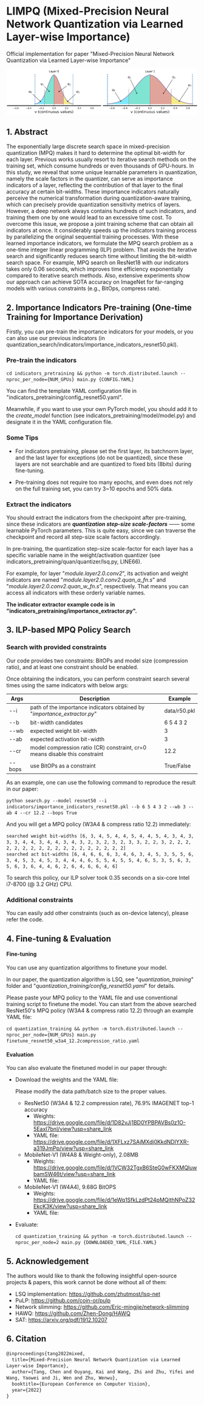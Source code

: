 # LIMPQ (Mixed-Precision Neural Network Quantization via Learned Layer-wise Importance)

Official implementation for paper "Mixed-Precision Neural Network Quantization via Learned Layer-wise Importance"



![](figures/1.png)

## 1. Abstract

The exponentially large discrete search space in mixed-precision quantization (MPQ) makes it hard to determine the optimal bit-width for each layer. Previous works usually resort to iterative search methods on the training set, which consume hundreds or even thousands of GPU-hours. In this study, we reveal that some unique learnable parameters in quantization, namely the scale factors in the quantizer, can serve as importance indicators of a layer, reflecting the contribution of that layer to the final accuracy at certain bit-widths. These importance indicators naturally perceive the numerical transformation during quantization-aware training, which can precisely provide quantization sensitivity metrics of layers. However, a deep network always contains hundreds of such indicators, and training them one by one would lead to an excessive time cost. To overcome this issue, we propose a joint training scheme that can obtain all indicators at once. It considerably speeds up the indicators training process by parallelizing the original sequential training processes. With these learned importance indicators, we formulate the MPQ search problem as a one-time integer linear programming (ILP) problem. That avoids the iterative search and significantly reduces search time without limiting the bit-width search space. For example, MPQ search on ResNet18 with our indicators takes only 0.06 seconds, which improves time efficiency exponentially compared to iterative search methods. Also, extensive experiments show our approach can achieve SOTA accuracy on ImageNet for far-ranging models with various constraints (e.g., BitOps, compress rate).



## 2. Importance Indicators Pre-training (One-time Training for Importance Derivation)
Firstly, you can pre-train the importance indicators for your models, or you can also use our previous indicators (in quantization_search/indicators/importance_indicators_resnet50.pkl). 

### Pre-train the indicators

```
cd indicators_pretraining && python -m torch.distributed.launch --nproc_per_node={NUM_GPUs} main.py {CONFIG.YAML} 
```

You can find the template YAML configuration file in "indicators_pretraining/config_resnet50.yaml". 

Meanwhile, if you want to use your own PyTorch model, you should add it to the *create_model* function (see indicators_pretraining/model/model.py) and designate it in the YAML configuration file. 

### Some Tips 

- For indicators pretraining, please set the first layer, its batchnorm layer, and the last layer for exceptions (do not be quantized), since these layers are not searchable and are quantized to fixed bits (8bits) during fine-tuning. 

- Pre-training does not require too many epochs, and even does not rely on the full training set, you can try 3~10 epochs and 50% data. 

### Extract the indicators

You should extract the indicators from the checkpoint after pre-training, since these indicators are ***quantization step-size scale-factors*** —— some learnable PyTorch parameters. This is quite easy, since we can traverse the checkpoint and record all step-size scale factors accordingly. 

In pre-training, the quantization step-size scale-factor for each layer has a specific variable name in the weight/activation quantizer (see indicators_pretraining/quan/quantizer/lsq.py, LINE66). 

For example, for layer "*module.layer2.0.conv2*", its activation and weight indicators are named "*module.layer2.0.conv2.quan_a_fn.s*" and "*module.layer2.0.conv2.quan_w_fn.s*", respectively. That means you can access all indicators with these orderly variable names.  

**The indicator extractor example code is in "indicators_pretraining/importance_extractor.py".** 



## 3. ILP-based MPQ Policy Search

### Search with provided constraints

Our code provides two constraints: BitOPs and model size (compression ratio), and at least one constraint should be enabled. 

Once obtaining the indicators, you can perform constraint search several times using the same indicators with below args: 

| Args   | Description                                                  | Example      |
| ------ | ------------------------------------------------------------ | ------------ |
| --i    | path of the importance indicators obtained by "*importance_extractor.py*" | data/r50.pkl |
| --b    | bit-width candidates                                         | 6 5 4 3 2    |
| --wb   | expected weight bit-width                                    | 3            |
| --ab   | expected activation bit-width                                | 3            |
| --cr   | model compression ratio (CR) constraint, cr=0 means disable this constraint | 12.2         |
| --bops | use BitOPs as a constraint                                   | True/False   |

 As an example, one can use the following command to reproduce the result in our paper:

```
python search.py --model resnet50 --i indicators/importance_indicators_resnet50.pkl --b 6 5 4 3 2 --wb 3 --ab 4 --cr 12.2 --bops True 
```

And you will get a MPQ policy (W3A4 & compress ratio 12.2) immediately: 

```
searched weight bit-widths [6, 3, 4, 5, 4, 4, 5, 4, 4, 5, 4, 3, 4, 3, 3, 3, 4, 4, 3, 4, 4, 3, 4, 3, 2, 3, 2, 3, 2, 3, 3, 2, 2, 3, 2, 2, 2, 2, 2, 2, 2, 2, 2, 2, 2, 2, 2, 2, 2, 2, 2, 2]
searched act bit-widths [6, 4, 6, 6, 6, 3, 4, 6, 3, 4, 5, 3, 5, 5, 6, 3, 4, 5, 3, 4, 5, 3, 4, 4, 4, 6, 5, 5, 4, 5, 5, 4, 6, 5, 3, 5, 6, 3, 5, 6, 3, 6, 4, 4, 6, 2, 6, 4, 6, 6, 4, 6]
```

To search this policy, our ILP solver took 0.35 seconds on a six-core Intel i7-8700 (@ 3.2 GHz) CPU. 

### Additional constraints

You can easily add other constraints (such as on-device latency), please refer the code.  



## 4. Fine-tuning & Evaluation

#### Fine-tuning

You can use any quantization algorithms to finetune your model. 

In our paper, the quantization algorithm is LSQ, see "*quantization_training*" folder and "*quantization_training/config_resnet50.yaml*" for details. 

Please paste your MPQ policy to the YAML file and use conventional training script to finetune the model. You can start from the above searched ResNet50's MPQ policy (W3A4 & compress ratio 12.2) through an example YAML file: 

```
cd quantization_training && python -m torch.distributed.launch --nproc_per_node={NUM_GPUs} main.py finetune_resnet50_w3a4_12.2compression_ratio.yaml
```

#### Evaluation

You can also evaluate the finetuned model in our paper through:

- Download the weights and the YAML file: 

  Please modify the data path/batch size to the proper values. 

  - ResNet50 (W3A4 & 12.2 compression rate), 76.9% IMAGENET top-1 accuracy
    - Weights: https://drive.google.com/file/d/1D82vJj1BD0YPBPAVBs0z1O-5EaxI7bnl/view?usp=share_link
    - YAML file: https://drive.google.com/file/d/1XFLxz7SAjMXdj0KkdNDlYXR-a319JmPp/view?usp=share_link
  - MobileNet-V1 (W4A8 & Weight-only), 2.08MB
    - Weights: https://drive.google.com/file/d/1VCW32TgxB6SteG0wFKXMQluwbamSW46t/view?usp=share_link
    - YAML file: 
  - MobileNet-V1 (W4A4), 9.68G BitOPS
    - Weights: https://drive.google.com/file/d/1eWq1SfkLzdPt24pMQjthNPoZ32EkcK3K/view?usp=share_link
    - YAML file: 

- Evaluate:

  ```
  cd quantization_training && python -m torch.distributed.launch --nproc_per_node=2 main.py {DOWNLOADED_YAML_FILE.YAML}
  ```

  

## 5. Acknowledgement

The authors would like to thank the following insightful open-source projects & papers, this work cannot be done without all of them:

- LSQ implementation: https://github.com/zhutmost/lsq-net
- PuLP: https://github.com/coin-or/pulp
- Network slimming: https://github.com/Eric-mingjie/network-slimming
- HAWQ: https://github.com/Zhen-Dong/HAWQ
- SAT: https://arxiv.org/pdf/1912.10207



## 6. Citation

```
@inproceedings{tang2022mixed,
  title={Mixed-Precision Neural Network Quantization via Learned Layer-wise Importance},
  author={Tang, Chen and Ouyang, Kai and Wang, Zhi and Zhu, Yifei and Wang, Yaowei and Ji, Wen and Zhu, Wenwu},
  booktitle={European Conference on Computer Vision},
  year={2022}
}
```

